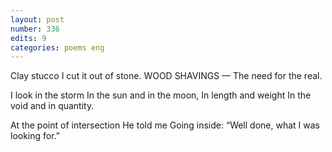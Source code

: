 ```yaml
---
layout: post
number: 336
edits: 9
categories: poems eng
---
```


Clay stucco
I cut it out of stone.
WOOD SHAVINGS —
The need for the real.

I look in the storm
In the sun and in the moon,
In length and weight
In the void and in quantity.

At the point of intersection 
He told me
Going inside:
“Well done, what I was looking for.”
